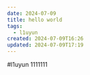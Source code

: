 ```yaml
---
date: 2024-07-09
title: hello world
tags:
  - l1uyun
created: 2024-07-09T16:26
updated: 2024-07-09T17:19
---
```

#l1uyun
1111111